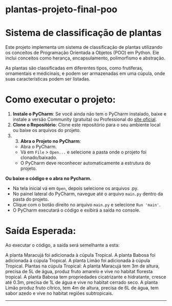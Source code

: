 # plantas-projeto-final-poo
# Sistema de classificação de plantas
Este projeto implementa um sistema de classificação de plantas utilizando os conceitos de Programação Orientada a Objetos (POO) em Python. Ele inclui conceitos como herança, encapsulamento, polimorfismo e abstração.

As plantas são classificadas em diferentes tipos, como frutíferas, ornamentais e medicinais, e podem ser armazenadas em uma cúpula, onde suas características podem ser listadas.

# Como executar o projeto:
1. **Instale o PyCharm**: Se você ainda não tem o PyCharm instalado, baixe e instale a versão Community (gratuita) ou Professional do [site oficial](https://www.jetbrains.com/pycharm/).
2. **Clone o Repositório**: Clone este repositório para o seu ambiente local ou baixe os arquivos do projeto.
3. 3. **Abra o Projeto no PyCharm**:
   - Abra o PyCharm.
   - Vá em `File` > `Open...` e selecione a pasta onde o projeto foi clonado/baixado.
   - O PyCharm deve reconhecer automaticamente a estrutura do projeto.

**Ou baixe o código e o abra no Pycharm.**
   - Na tela inicial vá em `Open`, depois selecione os arquivos .py.
   - No painel lateral do PyCharm, navegue até o arquivo `main.py` dentro da pasta do projeto.
   - Clique com o botão direito no arquivo `main.py` e selecione `Run 'main'`.
   - O PyCharm executará o código e exibirá a saída no console.

# Saída Esperada:
Ao executar o código, a saída será semelhante a esta:


A planta Maracujá foi adicionada à cúpula Tropical.
A planta Babosa foi adicionada à cúpula Tropical.
A planta Limão foi adicionada à cúpula Tropical.
Plantas na cúpula Tropical:
A planta Maracujá tem 3m de altura, precisa de 5L de água, produz fruto amarelo e vive no habitat floresta tropical.
A planta Babosa tem propriedades cicatrizante e hidratante, cresce até 0.3m, precisa de 1L de água e vive no habitat cerrado seco.
A planta Limão produz fruto cítrico, tem 4m de altura, precisa de 6L de água, tem sabor azedo e vive no habitat regiões subtropicais.


---


